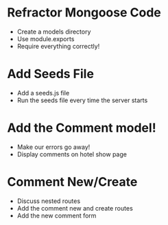 # Refractor Mongoose Code
* Create a models directory
* Use module.exports
* Require everything correctly!

# Add Seeds File
* Add a seeds.js file
* Run the seeds file every time the server starts

# Add the Comment model!
* Make our errors go away!
* Display comments on hotel show page

# Comment New/Create
* Discuss nested routes
* Add the comment new and create routes
* Add the new comment form